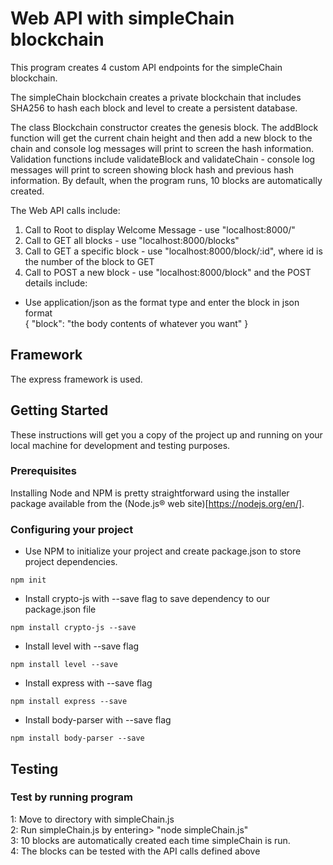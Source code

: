 # Web API with simpleChain blockchain  

This program creates 4 custom API endpoints for the simpleChain blockchain.<br>

The simpleChain blockchain creates a private blockchain that includes SHA256 to hash each block and level to create a
persistent database.<br>

The class Blockchain constructor creates the genesis block. The addBlock function will get the current chain height and then add a new block to the chain and console log messages will print to screen the hash information. Validation functions include validateBlock and validateChain - console log messages will print to screen showing block hash and previous hash information. By default, when the program runs, 10 blocks are automatically created.<br>

The Web API calls include:<br>
1. Call to Root to display Welcome Message - use "localhost:8000/"<br>
1. Call to GET all blocks - use "localhost:8000/blocks"<br>
1. Call to GET a specific block - use "localhost:8000/block/:id", where id is the number of the block to GET<br>
1. Call to POST a new block - use "localhost:8000/block" and the POST details include:<br>
  *   Use application/json as the format type and enter the block in json format <br>
        {
          "block": "the body contents of whatever you want"
        }

## Framework  

The express framework is used.  

## Getting Started

These instructions will get you a copy of the project up and running on your local machine for development and testing purposes.

### Prerequisites

Installing Node and NPM is pretty straightforward using the installer package available from the (Node.js® web site)[https://nodejs.org/en/].

### Configuring your project

- Use NPM to initialize your project and create package.json to store project dependencies.
```
npm init
```
- Install crypto-js with --save flag to save dependency to our package.json file
```
npm install crypto-js --save
```
- Install level with --save flag
```
npm install level --save
```
- Install express with --save flag
```
npm install express --save
```
- Install body-parser with --save flag
```
npm install body-parser --save
```

## Testing

### Test by running program
1: Move to directory with simpleChain.js  
2: Run simpleChain.js by entering> "node simpleChain.js"<br>
3: 10 blocks are automatically created each time simpleChain is run.  
4: The blocks can be tested with the API calls defined above
